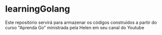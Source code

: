 # learningGolang
 Este repositório servirá para armazenar os códigos construidos a partir do curso "Aprenda Go" ministrada pela Helen em seu canal do Youtube
